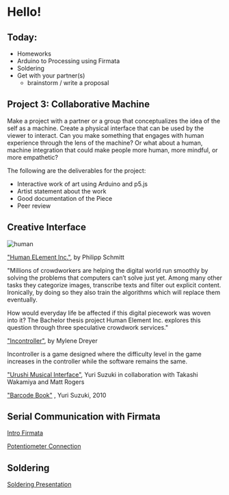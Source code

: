 # Hello!

## Today:

- Homeworks
- Arduino to Processing using Firmata
- Soldering
- Get with your partner(s)
  - brainstorm / write a proposal

## Project 3: Collaborative Machine

Make a project with a partner or a group that conceptualizes the idea of the self as a machine. Create a physical interface that can be used by the viewer to interact. Can you make something that engages with human experience through the lens of the machine? Or what about a human, machine integration that could make people more human, more mindful, or more empathetic?

The following are the deliverables for the project:

- Interactive work of art using Arduino and p5.js
- Artist statement about the work
- Good documentation of the Piece
- Peer review

## Creative Interface

![human](https://philippschmitt.com/projects/img/human-element-cover.jpg)

["Human ELement Inc."](https://philippschmitt.com/projects/human-element), by Philipp Schmitt

"Millions of crowdworkers are helping the digital world run smoothly by solving the problems that computers can’t solve just yet. Among many other tasks they categorize images, transcribe texts and filter out explicit content. Ironically, by doing so they also train the algorithms which will replace them eventually.

How would everyday life be affected if this digital piecework was woven into it? The Bachelor thesis project Human Element Inc. explores this question through three speculative crowdwork services."

["Incontroller"](https://vimeo.com/183623790), by Mylene Dreyer

 Incontroller is a game designed where the difficulty level in the game increases in the controller while the software remains the same.

 ["Urushi Musical Interface"](https://vimeo.com/16934449), Yuri Suzuki in collaboration with Takashi Wakamiya and Matt Rogers

 ["Barcode Book"](https://www.youtube.com/watch?v=QBVAVkucGhA) , Yuri Suzuki,  2010

## Serial Communication with Firmata

[Intro Firmata](https://docs.google.com/presentation/d/e/2PACX-1vSGg1m6meaZMJcCXPn2bYvBKKzyEVN_cak2hm9wtn7438EMypZ_Jv_abR7Gc86oUmkc73jENSX0m2KH/pub?start=false&loop=false&delayms=3000&slide=id.g28381e9c00_0_30)

[Potentiometer Connection](https://docs.google.com/presentation/d/1BhNyA6jWcWhAaleHbIvDaak23S0KEZxa4m57XQX4VVc/embed?start=false&loop=false&delayms=5000&slide=id.g119eb111d_061)

## Soldering

[Soldering Presentation](https://docs.google.com/presentation/d/10bPH_nBrClyt_rEKhuCHWSxKT2OhPTUtUOzh2Y-Bc6E/pub?start=false&loop=false&delayms=3000)
